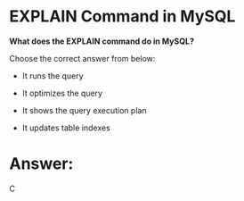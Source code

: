 # EXPLAIN Command in MySQL

**What does the EXPLAIN command do in MySQL?**

Choose the correct answer from below:

- It runs the query

- It optimizes the query

- It shows the query execution plan

- It updates table indexes

# Answer:
C
